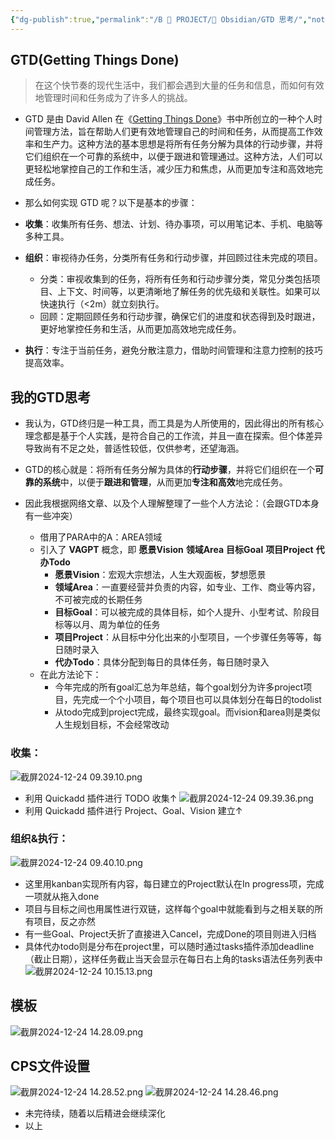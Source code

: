 ```yaml
---
{"dg-publish":true,"permalink":"/B 📄 PROJECT/🔧 Obsidian/GTD 思考/","noteIcon":"2","created":"2024-12-24T09:28:21.221+08:00","updated":"2024-12-24T15:22:49.595+08:00"}
---
```


## GTD(Getting Things Done)

>在这个快节奏的现代生活中，我们都会遇到大量的任务和信息，而如何有效地管理时间和任务成为了许多人的挑战。

- GTD 是由 David Allen 在《[Getting Things Done](https://book.douban.com/subject/1316569/)》书中所创立的一种个人时间管理方法，旨在帮助人们更有效地管理自己的时间和任务，从而提高工作效率和生产力。这种方法的基本思想是将所有任务分解为具体的行动步骤，并将它们组织在一个可靠的系统中，以便于跟进和管理通过。这种方法，人们可以更轻松地掌控自己的工作和生活，减少压力和焦虑，从而更加专注和高效地完成任务。

- 那么如何实现 GTD 呢？以下是基本的步骤：

- **收集**：收集所有任务、想法、计划、待办事项，可以用笔记本、手机、电脑等多种工具。
- **组织**：审视待办任务，分类所有任务和行动步骤，并回顾过往未完成的项目。  
	- 分类：审视收集到的任务，将所有任务和行动步骤分类，常见分类包括项目、上下文、时间等，以更清晰地了解任务的优先级和关联性。如果可以快速执行（<2m）就立刻执行。  
	- 回顾：定期回顾任务和行动步骤，确保它们的进度和状态得到及时跟进，更好地掌控任务和生活，从而更加高效地完成任务。
- **执行**：专注于当前任务，避免分散注意力，借助时间管理和注意力控制的技巧提高效率。

## 我的GTD思考

- 我认为，GTD终归是一种工具，而工具是为人所使用的，因此得出的所有核心理念都是基于个人实践，是符合自己的工作流，并且一直在探索。但个体差异导致尚有不足之处，普适性较低，仅供参考，还望海涵。
- GTD的核心就是：将所有任务分解为具体的**行动步骤**，并将它们组织在一个**可靠的系统**中，以便于**跟进和管理**，从而更加**专注和高效**地完成任务。

- 因此我根据网络文章、以及个人理解整理了一些个人方法论：（会跟GTD本身有一些冲突）

	- 借用了PARA中的A：AREA领域
	- 引入了 **VAGPT** 概念，即 **愿景Vision** **领域Area** **目标Goal** **项目Project** **代办Todo**
		- **愿景Vision**：宏观大宗想法，人生大观面板，梦想愿景
		- **领域Area**：一直要经营并负责的内容，如专业、工作、商业等内容，不可被完成的长期任务
		- **目标Goal**：可以被完成的具体目标，如个人提升、小型考试、阶段目标等以月、周为单位的任务
		- **项目Project**：从目标中分化出来的小型项目，一个步骤任务等等，每日随时录入
		- **代办Todo**：具体分配到每日的具体任务，每日随时录入
	- 在此方法论下：
		- 今年完成的所有goal汇总为年总结，每个goal划分为许多project项目，先完成一个个小项目，每个项目也可以具体划分在每日的todolist
		- 从todo完成到project完成，最终实现goal。而vision和area则是类似人生规划目标，不会经常改动

### **收集**：
![截屏2024-12-24 09.39.10.png](https://obsidian-1330151501.cos.ap-beijing.myqcloud.com/pic/202412240954291.png)
- 利用 Quickadd 插件进行 TODO 收集↑
![截屏2024-12-24 09.39.36.png](https://obsidian-1330151501.cos.ap-beijing.myqcloud.com/pic/202412241006258.png)
- 利用 Quickadd 插件进行 Project、Goal、Vision 建立↑

### **组织&执行**：
![截屏2024-12-24 09.40.10.png](https://obsidian-1330151501.cos.ap-beijing.myqcloud.com/pic/202412241007796.png)
- 这里用kanban实现所有内容，每日建立的Project默认在In progress项，完成一项就从拖入done
- 项目与目标之间也用属性进行双链，这样每个goal中就能看到与之相关联的所有项目，反之亦然
- 有一些Goal、Project夭折了直接进入Cancel，完成Done的项目则进入归档
- 具体代办todo则是分布在project里，可以随时通过tasks插件添加deadline（截止日期），这样任务截止当天会显示在每日右上角的tasks语法任务列表中
![截屏2024-12-24 10.15.13.png](https://obsidian-1330151501.cos.ap-beijing.myqcloud.com/pic/202412241015281.png)
## 模板

![截屏2024-12-24 14.28.09.png](https://obsidian-1330151501.cos.ap-beijing.myqcloud.com/pic/202412241520567.png)
## CPS文件设置
![截屏2024-12-24 14.28.52.png](https://obsidian-1330151501.cos.ap-beijing.myqcloud.com/pic/202412241521984.png)
![截屏2024-12-24 14.28.46.png](https://obsidian-1330151501.cos.ap-beijing.myqcloud.com/pic/202412241522022.png)
- 未完待续，随着以后精进会继续深化
- 以上